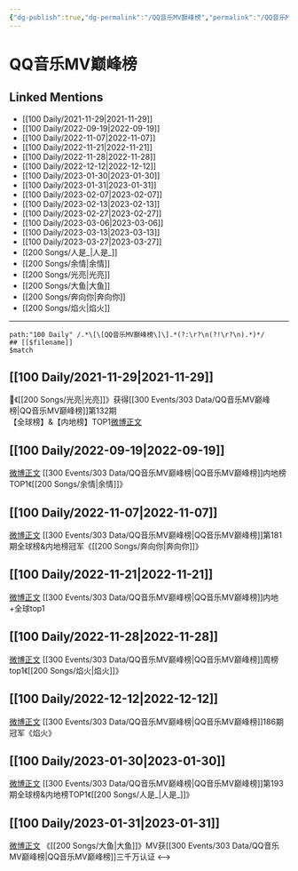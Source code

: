 ```yaml
---
{"dg-publish":true,"dg-permalink":"/QQ音乐MV巅峰榜","permalink":"/QQ音乐MV巅峰榜/","title":"QQ音乐MV巅峰榜","tags":[null],"created":"2022-11-24T03:45:30.000+08:00","updated":"2023-02-01T16:42:44.355+08:00"}
---
```


# QQ音乐MV巅峰榜

## Linked Mentions
- [[100 Daily/2021-11-29\|2021-11-29]]
- [[100 Daily/2022-09-19\|2022-09-19]]
- [[100 Daily/2022-11-07\|2022-11-07]]
- [[100 Daily/2022-11-21\|2022-11-21]]
- [[100 Daily/2022-11-28\|2022-11-28]]
- [[100 Daily/2022-12-12\|2022-12-12]]
- [[100 Daily/2023-01-30\|2023-01-30]]
- [[100 Daily/2023-01-31\|2023-01-31]]
- [[100 Daily/2023-02-07\|2023-02-07]]
- [[100 Daily/2023-02-13\|2023-02-13]]
- [[100 Daily/2023-02-27\|2023-02-27]]
- [[100 Daily/2023-03-06\|2023-03-06]]
- [[100 Daily/2023-03-13\|2023-03-13]]
- [[100 Daily/2023-03-27\|2023-03-27]]
- [[200 Songs/人是_\|人是_]]
- [[200 Songs/余情\|余情]]
- [[200 Songs/光亮\|光亮]]
- [[200 Songs/大鱼\|大鱼]]
- [[200 Songs/奔向你\|奔向你]]
- [[200 Songs/焰火\|焰火]]


---

```expander
path:"100 Daily" /.*\[\[QQ音乐MV巅峰榜\]\].*(?:\r?\n(?!\r?\n).*)*/
## [[$filename]]
$match
```
## [[100 Daily/2021-11-29\|2021-11-29]]
🎵《[[200 Songs/光亮\|光亮]]》获得[[300 Events/303 Data/QQ音乐MV巅峰榜\|QQ音乐MV巅峰榜]]第132期  
【全球榜】&【内地榜】TOP1[微博正文](https://m.weibo.cn/6466290670/4708968591527287)

## [[100 Daily/2022-09-19\|2022-09-19]]
[微博正文](https://m.weibo.cn/2169129705/4815434870428998) [[300 Events/303 Data/QQ音乐MV巅峰榜\|QQ音乐MV巅峰榜]]内地榜TOP1《[[200 Songs/余情\|余情]]》
## [[100 Daily/2022-11-07\|2022-11-07]]
[微博正文](https://weibo.com/2169129705/MdVefmhmJ) [[300 Events/303 Data/QQ音乐MV巅峰榜\|QQ音乐MV巅峰榜]]第181期全球榜&内地榜冠军《[[200 Songs/奔向你\|奔向你]]》
## [[100 Daily/2022-11-21\|2022-11-21]]
[微博正文](https://m.weibo.cn/2169129705/4838266559792992) [[300 Events/303 Data/QQ音乐MV巅峰榜\|QQ音乐MV巅峰榜]]内地+全球top1
## [[100 Daily/2022-11-28\|2022-11-28]]
[微博正文](https://m.weibo.cn/2169129705/4840794475990634) [[300 Events/303 Data/QQ音乐MV巅峰榜\|QQ音乐MV巅峰榜]]周榜top1《[[200 Songs/焰火\|焰火]]》
## [[100 Daily/2022-12-12\|2022-12-12]]
[微博正文](https://m.weibo.cn/2169129705/4845920749101408) [[300 Events/303 Data/QQ音乐MV巅峰榜\|QQ音乐MV巅峰榜]]186期冠军《焰火》
## [[100 Daily/2023-01-30\|2023-01-30]]
[微博正文](https://m.weibo.cn/2169129705/4863621123802288) [[300 Events/303 Data/QQ音乐MV巅峰榜\|QQ音乐MV巅峰榜]]第193期全球榜&内地榜TOP1《[[200 Songs/人是_\|人是_]]》
## [[100 Daily/2023-01-31\|2023-01-31]]
[微博正文](https://m.weibo.cn/2169129705/4863986027726739) 《[[200 Songs/大鱼\|大鱼]]》MV获[[300 Events/303 Data/QQ音乐MV巅峰榜\|QQ音乐MV巅峰榜]]三千万认证
<-->
